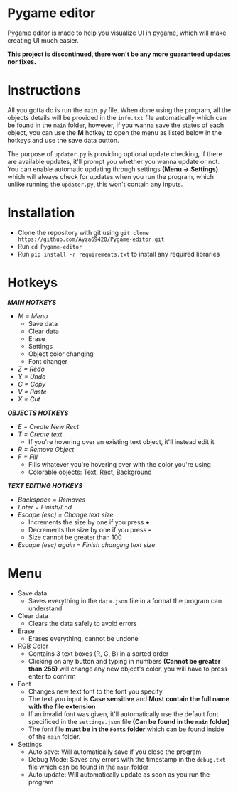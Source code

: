 # Pygame editor

Pygame editor is made to help you visualize UI in pygame, which will make creating UI much easier.

**This project is discontinued, there won't be any more guaranteed updates nor fixes.**

# Instructions

All you gotta do is run the `main.py` file. When done using the program, all the objects details will be provided in the ``info.txt`` file automatically which can be found in the ``main`` folder, however, if you wanna save the states of each object, you can use the **M** hotkey to open the menu as listed below in the hotkeys and use the save data button.

The purpose of ``updater.py`` is providing optional update checking, if there are available updates, it'll prompt you whether you wanna update or not. You can enable automatic updating through settings **(Menu -> Settings)** which will always check for updates when you run the program, which unlike running the ``updater.py``, this won't contain any inputs.

# Installation

- Clone the repository with git using ```git clone https://github.com/Ayza69420/Pygame-editor.git```
- Run ``cd Pygame-editor``
- Run ``pip install -r requirements.txt`` to install any required libraries

# Hotkeys

***MAIN HOTKEYS***

- *M = Menu*  
  - Save data
  - Clear data
  - Erase
  - Settings
  - Object color changing
  - Font changer
- *Z = Redo*  
- *Y = Undo*  
- *C = Copy*
- *V = Paste*  
- *X = Cut*  

***OBJECTS HOTKEYS***  

- *E = Create New Rect*  
- *T = Create text*  
  - If you're hovering over an existing text object, it'll instead edit it
- *R = Remove Object*  
- *F = Fill*
  - Fills whatever you're hovering over with the color you're using
  - Colorable objects: Text, Rect, Background

***TEXT EDITING HOTKEYS***

- *Backspace = Removes*  
- *Enter = Finish/End*  
- *Escape (esc) = Change text size*  
  - Increments the size by one if you press **+**
  - Decrements the size by one if you press **-**
  - Size cannot be greater than 100
- *Escape (esc) again = Finish changing text size*  

# Menu

- Save data
  - Saves everything in the `data.json` file in a format the program can understand
- Clear data
  - Clears the data safely to avoid errors
- Erase
  - Erases everything, cannot be undone
- RGB Color
  - Contains 3 text boxes (R, G, B) in a sorted order
  - Clicking on any button and typing in numbers **(Cannot be greater than 255)** will change any new object's color, you will have to press enter to confirm
- Font
  - Changes new text font to the font you specify
  - The text you input is **Case sensitive** and **Must contain the full name with the file extension**
  - If an invalid font was given, it'll automatically use the default font specificed in the `settings.json` file **(Can be found in the `main` folder)**
  - The font file **must be in the `Fonts` folder** which can be found inside of the `main` folder.
- Settings
  - Auto save: Will automatically save if you close the program
  - Debug Mode: Saves any errors with the timestamp in the `debug.txt` file which can be found in the `main` folder
  - Auto update: Will automatically update as soon as you run the program
